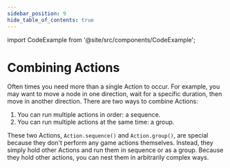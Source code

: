 ```yaml
---
sidebar_position: 9
hide_table_of_contents: true
---
```


import CodeExample from '@site/src/components/CodeExample';

# Combining Actions

Often times you need more than a single Action to occur. For example, you may want to move a node in one direction, wait for a specific duration, then move in another direction. There are two ways to combine Actions: 

1. You can run multiple actions in order: a sequence.
2. You can run multiple actions at the same time: a group.

These two Actions, `Action.sequence()` and `Action.group()`, are special because they don't perform any game actions themselves. Instead, they simply hold other Actions and run them in sequence or as a group. Because they hold other actions, you can nest them in arbitrarily complex ways.
